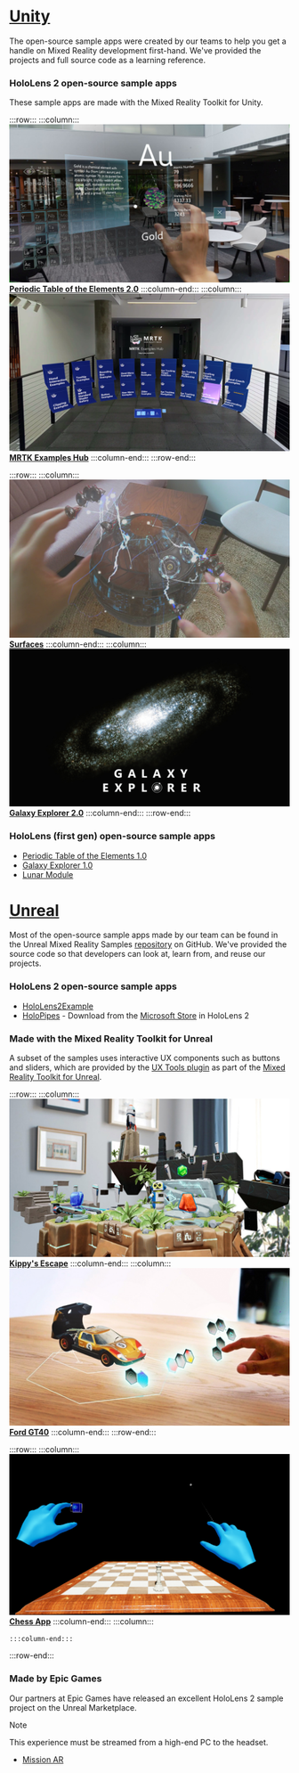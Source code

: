 # [Unity](#tab/unity)

The open-source sample apps were created by our teams to help you get a handle on Mixed Reality development first-hand. We've provided the projects and full source code as a learning reference.

### HoloLens 2 open-source sample apps

These sample apps are made with the Mixed Reality Toolkit for Unity.

:::row:::
    :::column:::
       [![Periodic Table of the Elements 2.0](../images/MRDL_PeriodicTable.jpg)](../unity/periodic-table-of-the-elements-2.md)
        **[Periodic Table of the Elements 2.0](../unity/periodic-table-of-the-elements-2.md)**
    :::column-end:::
    :::column:::
       [![MRTK Examples Hub](../images/MRTKExamplesHub.png)](/windows/mixed-reality/mrtk-unity/features/example-scenes/example-hub)
        **[MRTK Examples Hub](/windows/mixed-reality/mrtk-unity/features/example-scenes/example-hub)**
    :::column-end:::
:::row-end:::

:::row:::
    :::column:::
       [![Surfaces](../images/MRDL_Surfaces.jpg)](../unity/sampleapp-surfaces.md)
        **[Surfaces](../unity/sampleapp-surfaces.md)**
    :::column-end:::
    :::column:::
       [![Galaxy Explorer 2.0](../images/GalaxyExplorer2.jpg)](../unity/galaxy-explorer-update.md)
        **[Galaxy Explorer 2.0](../unity/galaxy-explorer-update.md)**
    :::column-end:::
:::row-end:::

### HoloLens (first gen) open-source sample apps

* [Periodic Table of the Elements 1.0](../unity/periodic-table-of-the-elements.md)
* [Galaxy Explorer 1.0](../unity/galaxy-explorer.md)
* [Lunar Module](../unity/lunar-module.md)

# [Unreal](#tab/unreal)

Most of the open-source sample apps made by our team can be found in the Unreal Mixed Reality Samples [repository](https://github.com/microsoft/MixedReality-Unreal-Samples) on GitHub. We've provided the source code so that developers can look at, learn from, and reuse our projects.

### HoloLens 2 open-source sample apps

* [HoloLens2Example](https://github.com/microsoft/MixedReality-Unreal-Samples/tree/master/HoloLens2Example)
* [HoloPipes](https://github.com/microsoft/MixedReality-Unreal-HoloPipes) - Download from the [Microsoft Store](https://www.microsoft.com/p/holopipes/9mszb3nnrxn9) in HoloLens 2

### Made with the Mixed Reality Toolkit for Unreal

A subset of the samples uses interactive UX components such as buttons and sliders, which are provided by the [UX Tools plugin](https://aka.ms/uxt-unreal) as part of the [Mixed Reality Toolkit for Unreal](https://aka.ms/mrtk-unreal).

:::row:::
    :::column:::
       [![Kippy's Escape](../unreal/images/KippysEscape_1920.jpg)](../unreal/unreal-kippys-escape.md)
        **[Kippy's Escape](../unreal/unreal-kippys-escape.md)**
    :::column-end:::
    :::column:::
       [![Ford GT40](../unreal/images/ford-gt40-hero_1920.jpg)](../unreal/unreal-ford-gt40.md)
        **[Ford GT40](../unreal/unreal-ford-gt40.md)**
    :::column-end:::
:::row-end:::

:::row:::
    :::column:::
       [![Chess App](../images/Unreal_ChessApp.png)](https://github.com/microsoft/MixedReality-Unreal-Samples/tree/master/ChessApp)
        **[Chess App](https://github.com/microsoft/MixedReality-Unreal-Samples/tree/master/ChessApp)**
    :::column-end:::
    :::column:::

    :::column-end:::
:::row-end:::

### Made by Epic Games

Our partners at Epic Games have released an excellent HoloLens 2 sample project on the Unreal Marketplace.

> [!NOTE]
> This experience must be streamed from a high-end PC to the headset.

* [Mission AR](https://docs.unrealengine.com/Resources/Showcases/MissionAR/index.html)
